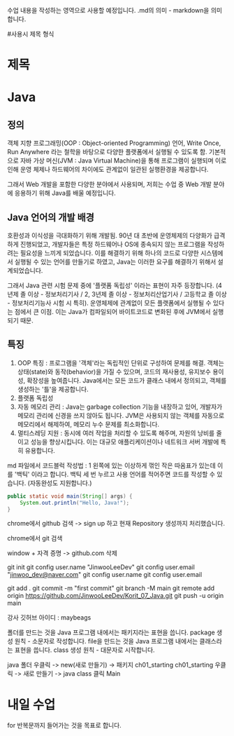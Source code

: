 수업 내용을 작성하는 영역으로 사용할 예정입니다.
.md의 의미 - markdown을 의미합니다.

 #사용시 제목 형식
 
# 제목

# Java
## 정의

객체 지향 프로그래밍(OOP : Object-oriented Programming) 언어, Write Once,
Run Anywhere 라는 철학을 바탕으로 다양한 플랫폼에서 실행될 수 있도록 함.
기본적으로 자바 가상 머신(JVM : Java Virtual Machine)을 통해 프로그램이 실행되며
이로 인해 운영 체제나 하드웨어의 차이에도 관계없이 일관된 실행환경을 제공합니다.

그래서 Web 개발을 포함한 다양한 분야에서 사용되며,
저희는 수업 중 Web 개발 분야에 응용하기 위해 Java를 배울 예정입니다.

## Java 언어의 개발 배경

호환성과 이식성을 극대화하기 위해 개발됨. 90년 대 초반에 운영체제의 다양화가
급격하게 진행되었고, 개발자들은 특정 하드웨어나 OS에 종속되지 않는 프로그램을
작성하려는 필요성을 느끼게 되었습니다. 이를 해결하기 위해 하나의 코드로
다양한 시스템에서 실행될 수 있는 언어를 만들기로 하였고, Java는 이러한 요구를
해결하기 위해서 설계되었습니다.

그래서 Java 관련 시험 문제 중에 '플랫폼 독립성' 이라는 표현이 자주 등장합니다.
(4년제 졸 이상 - 정보처리기사 / 2, 3년제 졸 이상 - 정보처리산업기사 /
고등학교 졸 이상 - 정보처리기능사 시험 시 특히).
운영체제에 관계없이 모든 플랫폼에서 실행될 수 있다는 점에서 큰 이점.
이는 Java가 컴파일되어 바이트코드로 변화된 후에 JVM에서 실행되기 때문.

## 특징
1. OOP 특징 : 프로그램을 '객체'라는 독립적인 단위로 구성하여 문제를 해결.
    객체는 상태(state)와 동작(behavior)을 가질 수 있으며, 코드의 재사용성,
    유지보수 용이성, 확장성을 높여줍니다. Java에서는 모든 코드가 클래스 내에서
    정의되고, 객체를 생성하는 '틀'을 제공합니다.
2. 플랫폼 독립성
3. 자동 메모리 관리 : Java는 garbage collection 기능을 내장하고 있어,
    개발자가 메모리 관리에 신경을 쓰지 않아도 됩니다. JVM은 사용되지 않는
    객체를 자동으로 메모리에서 해제하여, 메모리 누수 문제를 최소화합니다.
4. 멀티스레딩 지원 : 동시에 여러 작업을 처리할 수 있도록 해주며, 자원의 낭비를
    줄이고 성능을 향상시킵니다. 이는 대규모 애플리케이션이나 네트워크 서버 개발에
    특히 유용합니다.

md 파일에서 코드블럭 작성법 : 1 왼쪽에 있는 이상하게 꺾인 작은 따옴표가 있는데
이를 '백틱' 이라고 합니다. 백틱 세 번 누르고 사용 언어를 적어주면
코드를 작성할 수 있습니다. (자동완성도 지원합니다.)

```java
public static void main(String[] args) {
    System.out.println("Hello, Java!");
}
```

chrome에서 github 검색 -> sign up 하고
현재 Repository 생성까지 처리했습니다.

chrome에서 git 검색

window + 자격 증명 -> github.com 삭제

git init
git config user.name "JinwooLeeDev"
git config user.email "jinwoo_dev@naver.com"
git config user.name
git config user.email

git add .
git commit -m "first commit"
git branch -M main
git remote add origin https://github.com/JinwooLeeDev/Korit_07_Java.git
git push -u origin main

강사 깃허브 아이디 : maybeags

폴더를 만드는 것을 Java 프로그램 내에서는 패키지라는 표현을 씁니다.
package 생성 원칙 - 소문자로 작성합니다.
file을 만드는 것을 Java 프로그램 내에서는 클래스라는 표현을 씁니다.
class 생성 원칙 - 대문자로 시작합니다.

java 폴더 우클릭 -> new(새로 만들기) -> 패키지
ch01_starting
ch01_starting 우클릭 -> 새로 만들기 -> java class 클릭
Main

# 내일 수업
for 반복문까지 들어가는 것을 목표로 합니다. 